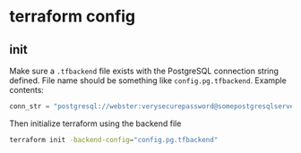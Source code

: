 # terraform config

## init

Make sure a `.tfbackend` file exists with the PostgreSQL connection string defined. File name should be something like `config.pg.tfbackend`. Example contents:

```terraform
conn_str = "postgresql://webster:verysecurepassword@somepostgresqlserver:34567/defaultdb?sslmode=verify-full"
```

Then initialize terraform using the backend file

```sh
terraform init -backend-config="config.pg.tfbackend"
```
